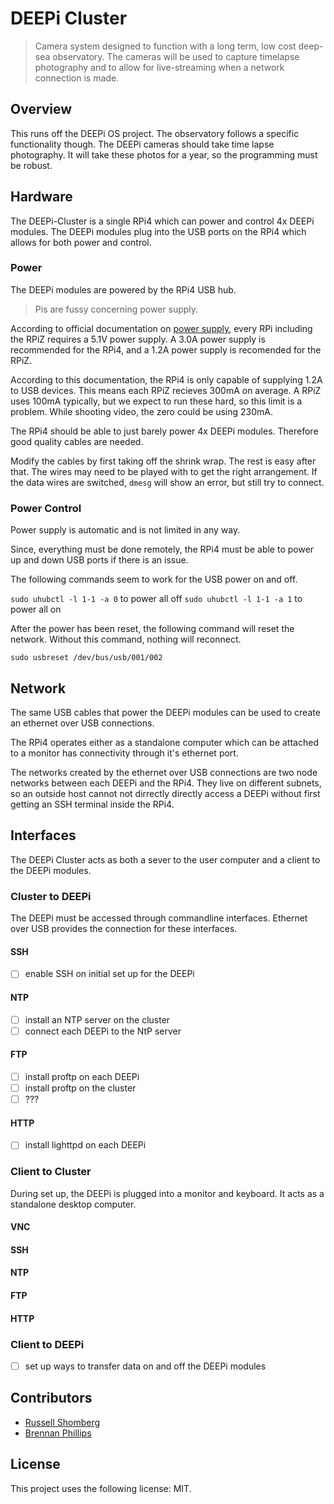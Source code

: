 # DEEPi Cluster #
> Camera system designed to function with a long term, low cost
> deep-sea observatory. The cameras will be used to capture timelapse
> photography and to allow for live-streaming when a network
> connection is made.

<!-- TODO: Update to reflect multiple uses of this system  -->

## Overview ##

<!-- TODO: include link to DEEPi project -->
<!-- TODO: link to the observatory project -->

This runs off the DEEPi OS project. The observatory follows a specific
functionality though. The DEEPi cameras should take time lapse
photography. It will take these photos for a year, so the programming
must be robust.

## Hardware ##

The DEEPi-Cluster is a single RPi4 which can power and control 4x
DEEPi modules. The DEEPi modules plug into the USB ports on the RPi4
which allows for both power and control.

<!-- TODO: expand to control multiple Clusters and stereo pi -->

### Power ###

The DEEPi modules are powered by the RPi4 USB hub. 

> Pis are fussy concerning power supply. 

According to official documentation on [power
supply](https://www.raspberrypi.org/documentation/hardware/raspberrypi/power/),
every RPi including the RPiZ requires a 5.1V power supply. A 3.0A
power supply is recommended for the RPi4, and a 1.2A power supply is
recomended for the RPiZ.

According to this documentation, the RPi4 is only capable of supplying
1.2A to USB devices. This means each RPiZ recieves 300mA on average. A
RPiZ uses 100mA typically, but we expect to run these hard, so this
limit is a problem. While shooting video, the zero could be using
230mA.

<!-- TODO: look at using an externally powered USB hub -->

<!-- TODO: power over ethernet may be a good option as well for the
RPi4 -->

The RPi4 should be able to just barely power 4x DEEPi
modules. Therefore good quality cables are needed.

<!-- TODO: link to cables we are using -->

Modify the cables by first taking off the shrink wrap. The rest is
easy after that. The wires may need to be played with to get the right
arrangement. If the data wires are switched, `dmesg` will show an
error, but still try to connect.

<!-- TODO: fully wire all the DEEPi modules. -->

### Power Control ###

Power supply is automatic and is not limited in any way. <!-- ???: is
there a better way -->

Since, everything must be done remotely, the RPi4 must be able to
power up and down USB ports if there is an issue.

<!-- TODO: figure out USB reset -->

The following commands seem to work for the USB power on and off.

`sudo uhubctl -l 1-1 -a 0` to power all off
`sudo uhubctl -l 1-1 -a 1` to power all on

After the power has been reset, the following command will reset the
network. Without this command, nothing will reconnect.

`sudo usbreset /dev/bus/usb/001/002`


## Network ##

The same USB cables that power the DEEPi modules can be used to create
an ethernet over USB connections. 

The RPi4 operates either as a standalone computer which can be
attached to a monitor has connectivity through it's ethernet port.

The networks created by the ethernet over USB connections are two node
networks between each DEEPi and the RPi4. They live on different
subnets, so an outside host cannot not dirrectly directly access a
DEEPi without first getting an SSH terminal inside the RPi4.

## Interfaces ##

The DEEPi Cluster acts as both a sever to the user computer and a
client to the DEEPi modules. 

### Cluster to DEEPi ###

The DEEPi must be accessed through commandline interfaces. Ethernet
over USB provides the connection for these interfaces.

#### SSH ####

  * [ ] enable SSH on initial set up for the DEEPi

#### NTP ####

  * [ ] install an NTP server on the cluster
  * [ ] connect each DEEPi to the NtP server

#### FTP ####

  * [ ] install proftp on each DEEPi
  * [ ] install proftp on the cluster
  * [ ] ???
  
#### HTTP ####

  * [ ] install lighttpd on each DEEPi

### Client to Cluster ###

During set up, the DEEPi is plugged into a monitor and keyboard. It
acts as a standalone desktop computer.

<!-- TODO: ensure all these interfaces are set up -->

#### VNC ####

#### SSH ####

#### NTP ####

#### FTP ####

#### HTTP ####

### Client to DEEPi ###

  * [ ] set up ways to transfer data on and off the DEEPi modules

## Contributors ##

* [Russell Shomberg](https://rshom.github.io)
* [Brennan Phillips](https://web.uri.edu/uril/)
<!-- TODO: add contributors-->

## License ##
<!--- If you're not sure which open license to use see https://choosealicense.com/--->

This project uses the following license: MIT.


	

